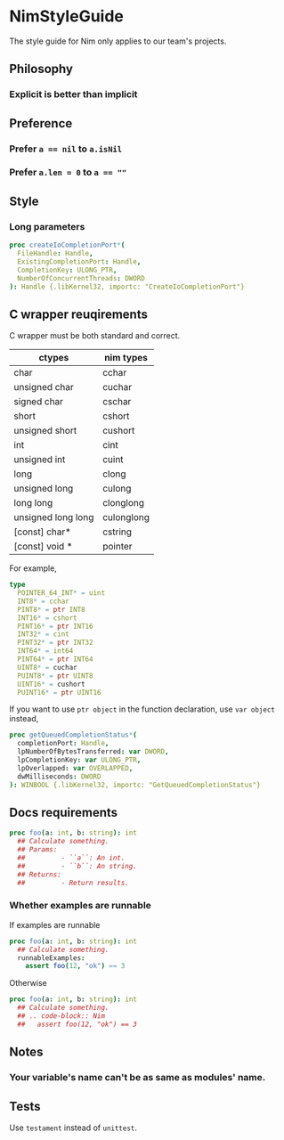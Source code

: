 # NimStyleGuide
The style guide for Nim only applies to our team's projects.

## Philosophy

### Explicit is better than implicit

## Preference

### Prefer `a == nil` to `a.isNil`

### Prefer `a.len = 0` to `a == ""`


## Style

### Long parameters

```nim
proc createIoCompletionPort*(
  FileHandle: Handle, 
  ExistingCompletionPort: Handle,
  CompletionKey: ULONG_PTR, 
  NumberOfConcurrentThreads: DWORD
): Handle {.libKernel32, importc: "CreateIoCompletionPort"}
```

## C wrapper reuqirements

C wrapper must be both standard and correct.

| ctypes             | nim types  |
|--------------------|------------|
| char               | cchar      |
| unsigned char      | cuchar     |
| signed char        | cschar     |
| short              | cshort     |
| unsigned short     | cushort    |
| int                | cint       |
| unsigned int       | cuint      |
| long               | clong      |
| unsigned long      | culong     |
| long long          | clonglong  |
| unsigned long long | culonglong |
| [const] char*      | cstring    |
| [const] void *     | pointer    |

For example,

```nim
type
  POINTER_64_INT* = uint
  INT8* = cchar
  PINT8* = ptr INT8
  INT16* = cshort
  PINT16* = ptr INT16
  INT32* = cint
  PINT32* = ptr INT32
  INT64* = int64
  PINT64* = ptr INT64
  UINT8* = cuchar
  PUINT8* = ptr UINT8
  UINT16* = cushort
  PUINT16* = ptr UINT16
```

If you want to use `ptr object` in the function declaration, use `var object` instead,

```nim
proc getQueuedCompletionStatus*(
  completionPort: Handle,
  lpNumberOfBytesTransferred: var DWORD,
  lpCompletionKey: var ULONG_PTR,
  lpOverlapped: var OVERLAPPED,
  dwMilliseconds: DWORD
): WINBOOL {.libKernel32, importc: "GetQueuedCompletionStatus"}
```


## Docs requirements

```nim
proc foo(a: int, b: string): int
  ## Calculate something.
  ## Params: 
  ##         - ``a``: An int.
  ##         - ``b``: An string.
  ## Returns:
  ##         - Return results.
```

### Whether examples are runnable

If examples are runnable
```nim
proc foo(a: int, b: string): int
  ## Calculate something.
  runnableExamples:
    assert foo(12, "ok") == 3
```

Otherwise


```nim
proc foo(a: int, b: string): int
  ## Calculate something.
  ## .. code-block:: Nim
  ##   assert foo(12, "ok") == 3
```

## Notes

### Your variable's name can't be as same as modules' name.

## Tests

Use `testament` instead of `unittest`.
